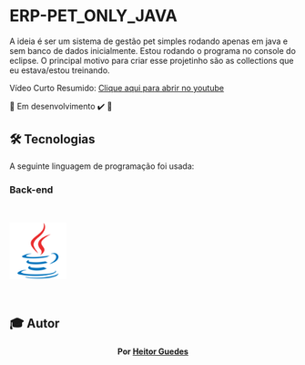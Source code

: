 # ERP-PET_ONLY_JAVA
A ideia é ser um sistema de gestão pet simples rodando apenas em java e sem banco de dados inicialmente.
Estou rodando o programa no console do eclipse.
O principal motivo para criar esse projetinho são as collections que eu estava/estou treinando.

Vídeo Curto Resumido:
<a href="https://youtu.be/DeZNdQX9QpA" target="_blank">Clique aqui para abrir no youtube </a>


🚧 Em desenvolvimento ✔️ 🚧

## 🛠 Tecnologias

A seguinte linguagem de programação foi usada:

### **Back-end**
<br>
<p align="left">
    <img src="https://raw.githubusercontent.com/devicons/devicon/master/icons/java/java-original.svg" alt="Java" width="100" height="100"/>
</p>
<br>


## :mortar_board: Autor
<h4 align="center">
   Por <a href="https://www.linkedin.com/in/aneska-karina-7521795b/" target="_blank"> Heitor Guedes </a>
</h4>
